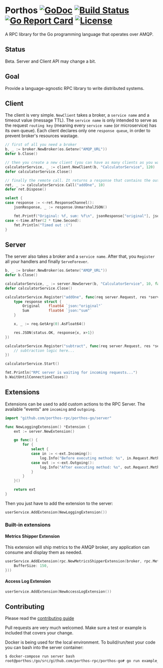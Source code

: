 # Porthos [![GoDoc](https://godoc.org/github.com/porthos-rpc/porthos-go?status.svg)](http://godoc.org/github.com/porthos-rpc/porthos-go) [![Build Status](https://travis-ci.org/porthos-rpc/porthos-go.svg?branch=master)](https://travis-ci.org/porthos-rpc/porthos-go) [![Go Report Card](https://goreportcard.com/badge/github.com/porthos-rpc/porthos-go)](https://goreportcard.com/report/github.com/porthos-rpc/porthos-go) [![License](https://img.shields.io/github/license/porthos-rpc/porthos-go.svg?maxAge=2592000)]()

A RPC library for the Go programming language that operates over AMQP.

## Status

Beta. Server and Client API may change a bit.

## Goal

Provide a language-agnostic RPC library to write distributed systems.

## Client

The client is very simple. `NewClient` takes a broker, a `service name` and a timeout value (message TTL). The `service name` is only intended to serve as the request `routing key` (meaning every `service name` (or microservice) has its own queue). Each client declares only one `response queue`, in order to prevent broker's resources wastage.


```go
// first of all you need a broker
b, _ := broker.NewBroker(os.Getenv("AMQP_URL"))
defer b.Close()

// then you create a new client (you can have as many clients as you want using the same broker)
calculatorService, _ := client.NewClient(b, "CalculatorService", 120)
defer calculatorService.Close()

// finally the remote call. It returns a response that contains the output channel.
ret, _ := calculatorService.Call("addOne", 10)
defer ret.Dispose()

select {
case response := <-ret.ResponseChannel():
    jsonResponse, _ := response.UnmarshalJSON()

    fmt.Printf("Original: %f, sum: %f\n", jsonResponse["original"], jsonResponse["sum"])
case <-time.After(2 * time.Second):
    fmt.Println("Timed out :(")
}
```

## Server

The server also takes a broker and a `service name`. After that, you `Register` all your handlers and finally `ServeForever`.

```go
b, _ := broker.NewBroker(os.Getenv("AMQP_URL"))
defer b.Close()

calculatorService, _ := server.NewServer(b, "CalculatorService", 10, false)
defer calculatorService.Close()

calculatorService.Register("addOne", func(req server.Request, res *server.Response) {
    type response struct {
        Original    float64 `json:"original"`
        Sum         float64 `json:"sum"`
    }

    x, _ := req.GetArg(0).AsFloat64()

    res.JSON(status.OK, response{x, x+1})
})

calculatorService.Register("subtract", func(req server.Request, res *server.Response) {
    // subtraction logic here...
})

calculatorService.Start()

fmt.Println("RPC server is waiting for incoming requests...")
b.WaitUntilConnectionCloses()
```

## Extensions

Extensions can be used to add custom actions to the RPC Server. The available "events" are `incoming` and `outgoing`.

```go
import "github.com/porthos-rpc/porthos-go/server"

func NewLoggingExtension() *Extension {
    ext := server.NewExtension()

    go func() {
        for {
            select {
            case in := <-ext.Incoming():
                log.Info("Before executing method: %s", in.Request.MethodName)
            case out := <-ext.Outgoing():
                log.Info("After executing method: %s", out.Request.MethodName)
            }
        }
    }()

    return ext
}
```

Then you just have to add the extension to the server:

```go
userService.AddExtension(NewLoggingExtension())
```

### Built-in extensions

#### Metrics Shipper Extension

This extension will ship metrics to the AMQP broker, any application can consume and display them as needed.

```go
userService.AddExtension(rpc.NewMetricsShipperExtension(broker, rpc.MetricsShipperConfig{
    BufferSize: 150,
}))
```

#### Access Log Extension

```go
userService.AddExtension(NewAccessLogExtension())
```

## Contributing
Please read the [contributing guide](CONTRIBUTING.md)

Pull requests are very much welcomed. Make sure a test or example is included that covers your change.

Docker is being used for the local environment. To build/run/test your code you can bash into the server container:

```sh
$ docker-compose run server bash
root@porthos:/go/src/github.com/porthos-rpc/porthos-go# go run example_client.go
```
